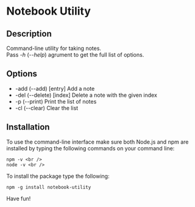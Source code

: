 # Notebook Utility
## Description
Command-line utility for taking notes. <br />
Pass *-h* (*--help*) agrument to get the full list of options. <br />

## Options
- -add (--add)    [entry]  Add a note
- -del (--delete) [index]  Delete a note with the given index
- -p   (--print)           Print the list of notes
- -cl  (--clear)           Clear the list

## Installation
To use the command-line interface make sure both Node.js and npm are installed by typing the following commands on your command line: <br />

    npm -v <br />
    node -v <br />
To install the package type the following: <br />

    npm -g install notebook-utility
Have fun! <br />
